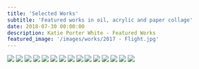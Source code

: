 ```yaml
---
title: 'Selected Works'
subtitle: 'Featured works in oil, acrylic and paper collage'
date: 2018-07-30 00:00:00
description: Katie Porter White - Featured Works
featured_image: '/images/works/2017 - Flight.jpg'
---
```


<div class="gallery" data-columns="3">
	<img src="/images/works/2016 - Abstract 1.jpg">
	<img src="/images/works/2008 - Blue Aspen Trees.jpg">
	<img src="/images/works/2017 - Flight.jpg">
	<img src="/images/works/2017 - Forge.jpg">
	<img src="/images/works/2019 - Expanse 1.jpg">
	<img src="/images/works/2019 - Expanse 2.jpg">
	<img src="/images/works/2017 - Collecting Thoughts and Pieces.jpg">
	<img src="/images/works/2013 - Girl in Purple Sweater.jpg">
	<img src="/images/works/2019 - Omen.jpg">
	<img src="/images/works/2013 - Edie.JPG">
	<img src="/images/works/2019 - Green Crown.jpg">
	<img src="/images/works/2018 - Yellow Whee.jpg">
	<img src="/images/works/2018 - Green Whees.jpg">
	<img src="/images/works/2019 - Original Dots.jpg">
	<img src="/images/works/2006 - Annie.jpg">
</div>
